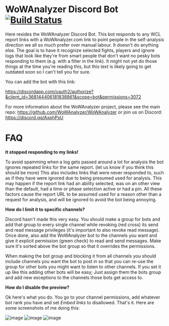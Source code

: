 # WoWAnalyzer Discord Bot [![Build Status](https://travis-ci.org/WoWAnalyzer/DiscordBot.svg?branch=master)](https://travis-ci.org/WoWAnalyzer/DiscordBot)

Here resides the WoWAnalyzer Discord Bot. This bot responds to any WCL report links with a WoWAnalyzer.com link to point people in the self-analysis direction we all so much prefer over manual labour. It doesn't do anything else. The goal is to have it recognize selected fights, players and ignore logs that look like they're from smart people that don't want no pesky bots responding to them (e.g. with a filter in the link). It might not yet do those things at the time you're reading this, but this text is likely going to get outdated soon so I can't tell you for sure.

You can add the bot with this link:

https://discordapp.com/oauth2/authorize?&client_id=368144406181838861&scope=bot&permissions=3072

For more information about the WoWAnalyzer project, please see the main repo: https://github.com/WoWAnalyzer/WoWAnalyzer or join us on Discord: https://discord.gg/AxphPxU

# FAQ

**It stopped responding to my links!**

To avoid spamming when a log gets passed around a lot for analysis the bot ignores repeated links for the same report. (let us know if you think this should be more) This also includes links that were never responded to, such as if they have were ignored due to being presumed used for analysis. This may happen if the report link had an ability selected, was on an other view than the default, had a time or phase selection active or had a pin. All these factors cause the report URL to be assumed used for a reason other than a request for analysis, and will be ignored to avoid the bot being annoying.

**How do I limit it to specific channels?**

Discord hasn't made this very easy. You should make a group for bots and add that group to every single channel while revoking (red cross) its send and read message privileges (it's important to also revoke read message). Once done, also add the WoWAnalyzer bot to the channels you want and give it explicit permission (green check) to read and send messages. Make sure it's sorted above the bot group so that it overrides the permissions.

When making the bot group and blocking it from all channels you should include channels you want the bot to post in so that you can re-use the group for other bots you might want to listen to other channels. If you set it up like this adding other bots will be easy; Just assign them the bots group and add new exceptions to the channels those bots get access to.

**How do I disable the preview?**

Ok here's what you do. You go to your channel permissions, add whatever bot rank you have and set *Embed links* to disallowed. That's it. Here are some screenshots of me doing this:

![image](https://user-images.githubusercontent.com/4565223/31564302-a7582c82-b062-11e7-8bef-7e4261783f7e.png)
![image](https://user-images.githubusercontent.com/4565223/31564315-ad904d1e-b062-11e7-84ba-95e28e80ab47.png)
![image](https://user-images.githubusercontent.com/4565223/31564322-b225186e-b062-11e7-8b9e-7d9ca940a260.png)

